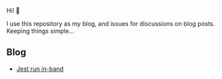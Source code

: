Hi! 👋

I use this repository as my blog, and issues for discussions on blog posts. Keeping things simple...

## Blog

- [Jest run in-band](blog/jest-run-in-band.md)

